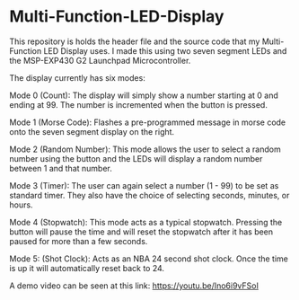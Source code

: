 # Multi-Function-LED-Display

This repository is holds the header file and the source code that my Multi-Function LED Display uses.
I made this using two seven segment LEDs and the MSP-EXP430 G2 Launchpad Microcontroller.

  The display currently has six modes:
 
 Mode 0 (Count): The display will simply show a number starting at 0 and ending at 99. The number is incremented when the button is pressed.
   
 Mode 1 (Morse Code): Flashes a pre-programmed message in morse code onto the seven segment display on the right.
 
 Mode 2 (Random Number): This mode allows the user to select a random number using the button and the LEDs will display a random number between 1 and that number.
 
 Mode 3 (Timer): The user can again select a number (1 - 99) to be set as standard timer. They also have the choice of selecting seconds, minutes, or hours.
 
 Mode 4 (Stopwatch): This mode acts as a typical stopwatch. Pressing the button will pause the time and will reset the stopwatch after it has been paused for more than a few seconds.
 
 Mode 5: (Shot Clock): Acts as an NBA 24 second shot clock. Once the time is up it will automatically reset back to 24.

A demo video can be seen at this link: https://youtu.be/Ino6i9vFSoI 
